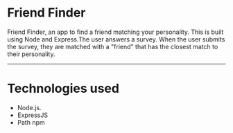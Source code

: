 # Friend Finder

Friend Finder, an app to find a friend matching your personality.
This is built using Node and Express.The user answers a survey. When the user submits the survey, they are matched with a "friend" that has the closest match to their personality.

___
# Technologies used


 - Node.js.
 - ExpressJS
 - Path npm

